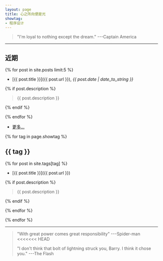 ```yaml
---
layout: page
title: 心之所向便是光
showtag:
- 程序设计
---
```


> "I'm loyal to nothing except the dream."   ---Captain America  
---

## 近期

{% for post in site.posts limit:5 %}

- [{{ post.title }}]({{ post.url }}), *{{ post.date | date_to_string }}*

{% if post.description %}

  > {{ post.description }}

{% endif %}

{% endfor %}

- [更多…](/archive)

{% for tag in page.showtag %}

## {{ tag }}

{% for post in site.tags[tag] %}

- [{{ post.title }}]({{ post.url }})

{% if post.description %}

  > {{ post.description }}

{% endif %}

{% endfor %}

{% endfor %}

---
> "With great power comes great responsibility"   ---Spider-man  
<<<<<<< HEAD
>   
> "I don't think that bolt of lightning struck you, Barry. I think it chose you." ---The Flash  